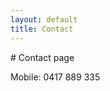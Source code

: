 ```yaml
---
layout: default
title: Contact
---
```

<div class="container banner" markdown="1">
# Contact page

Mobile: 0417 889 335
</div>
